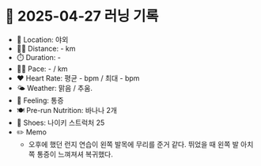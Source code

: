 # 📅 2025-04-27 러닝 기록

- 📍 Location: 야외
- 🏃‍♂️ Distance: - km
- ⏱️ Duration: -
- 🏃‍♂️ Pace: - / km
- ❤️ Heart Rate: 평균 - bpm / 최대 - bpm
- 🌤️ Weather: 맑음 / 추움.
- 🧠 Feeling: 통증
- 🍽️ Pre-run Nutrition: 바나나 2개
- 👟 Shoes: 나이키 스트럭처 25
- ✏️ Memo
  - 오후에 했던 런지 연습이 왼쪽 발목에 무리를 준거 같다. 뛰었을 때 왼쪽 발 아치쪽 통증이 느껴져셔 복귀했다.
